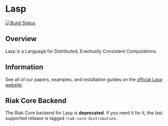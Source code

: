 Lasp
=======================================================

[![Build Status](https://travis-ci.org/lasp-lang/lasp.svg?branch=master)](https://travis-ci.org/lasp-lang/lasp)

## Overview

Lasp is a Language for Distributed, Eventually Consistent Computations.

## Information

See all of our papers, examples, and installation guides on the [official Lasp website](https://lasp-lang.org).

## Riak Core Backend

The Riak Core backend for Lasp is **deprecated**.  If you need it for
it, the last supported release is tagged `riak-core-distribution`.
